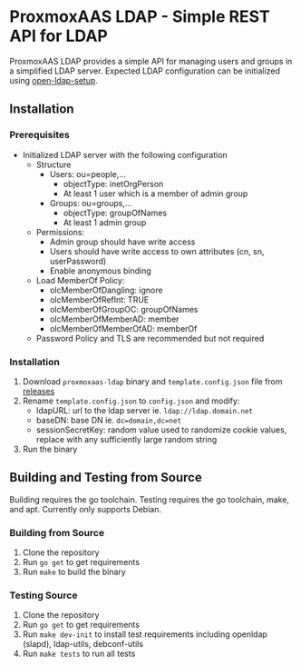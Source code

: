 # ProxmoxAAS LDAP - Simple REST API for LDAP

ProxmoxAAS LDAP provides a simple API for managing users and groups in a simplified LDAP server. Expected LDAP configuration can be initialized using [open-ldap-setup](https://git.tronnet.net/tronnet/open-ldap-setup). 

## Installation

### Prerequisites

- Initialized LDAP server with the following configuration
    - Structure
        - Users: ou=people,...
            - objectType: inetOrgPerson
            - At least 1 user which is a member of admin group
        - Groups: ou=groups,...
            - objectType: groupOfNames
            - At least 1 admin group
    - Permissions:
        - Admin group should have write access
        - Users should have write access to own attributes (cn, sn, userPassword)
        - Enable anonymous binding
    - Load MemberOf Policy:
        - olcMemberOfDangling: ignore
        - olcMemberOfRefInt: TRUE
        - olcMemberOfGroupOC: groupOfNames
        - olcMemberOfMemberAD: member
        - olcMemberOfMemberOfAD: memberOf
    - Password Policy and TLS are recommended but not required

### Installation

1. Download `proxmoxaas-ldap` binary and `template.config.json` file from [releases](https://git.tronnet.net/tronnet/ProxmoxAAS-LDAP/releases)
2. Rename `template.config.json` to `config.json` and modify:
    - ldapURL: url to the ldap server ie. `ldap://ldap.domain.net`
    - baseDN: base DN ie. `dc=domain,dc=net`
    - sessionSecretKey: random value used to randomize cookie values, replace with any sufficiently large random string
3. Run the binary

## Building and Testing from Source

Building requires the go toolchain. Testing requires the go toolchain, make, and apt. Currently only supports Debian.

### Building from Source

1. Clone the repository
2. Run `go get` to get requirements
3. Run `make` to build the binary

### Testing Source

1. Clone the repository
2. Run `go get` to get requirements
3. Run `make dev-init` to install test requirements including openldap (slapd), ldap-utils, debconf-utils
4. Run `make tests` to run all tests